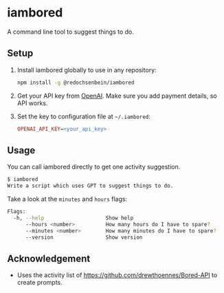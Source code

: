 # iambored
A command line tool to suggest things to do.

## Setup

1. Install iambored globally to use in any repository:

   ```sh
   npm install -g @redochsenbein/iambored
   ```

2. Get your API key from [OpenAI](https://platform.openai.com/account/api-keys). Make sure you add payment details, so API works.

3. Set the key to configuration file at `~/.iambored`:

   ```ini
   OPENAI_API_KEY=<your_api_key>
   ```

## Usage

You can call iambored directly to get one activity suggestion. 

```bash
$ iambored 
Write a script which uses GPT to suggest things to do.
```

Take a look at the `minutes` and `hours` flags:
```bash
Flags:
  -h, --help                    Show help                                                                                                                     
      --hours <number>          How many hours do I have to spare?                                                                                            
      --minutes <number>        How many minutes do I have to spare?                                                                                          
      --version                 Show version
```

## Acknowledgement

* Uses the activity list of https://github.com/drewthoennes/Bored-API to create prompts.
